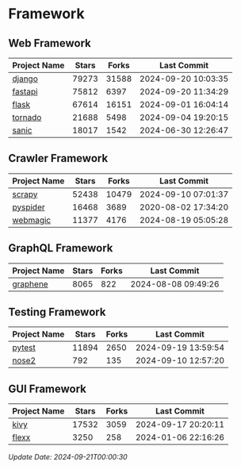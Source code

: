 # Framework

## Web Framework
| Project Name | Stars | Forks | Last Commit |
| ------------ | ----- | ----- | ----------- |
| [django](https://github.com/django/django) | 79273 | 31588 | 2024-09-20 10:03:35 |
| [fastapi](https://github.com/fastapi/fastapi) | 75812 | 6397 | 2024-09-20 11:34:29 |
| [flask](https://github.com/pallets/flask) | 67614 | 16151 | 2024-09-01 16:04:14 |
| [tornado](https://github.com/tornadoweb/tornado) | 21688 | 5498 | 2024-09-04 19:20:15 |
| [sanic](https://github.com/sanic-org/sanic) | 18017 | 1542 | 2024-06-30 12:26:47 |

## Crawler Framework
| Project Name | Stars | Forks | Last Commit |
| ------------ | ----- | ----- | ----------- |
| [scrapy](https://github.com/scrapy/scrapy) | 52438 | 10479 | 2024-09-10 07:01:37 |
| [pyspider](https://github.com/binux/pyspider) | 16468 | 3689 | 2020-08-02 17:34:20 |
| [webmagic](https://github.com/code4craft/webmagic) | 11377 | 4176 | 2024-08-19 05:05:28 |

## GraphQL Framework
| Project Name | Stars | Forks | Last Commit |
| ------------ | ----- | ----- | ----------- |
| [graphene](https://github.com/graphql-python/graphene) | 8065 | 822 | 2024-08-08 09:49:26 |

## Testing Framework
| Project Name | Stars | Forks | Last Commit |
| ------------ | ----- | ----- | ----------- |
| [pytest](https://github.com/pytest-dev/pytest) | 11894 | 2650 | 2024-09-19 13:59:54 |
| [nose2](https://github.com/nose-devs/nose2) | 792 | 135 | 2024-09-10 12:57:20 |

## GUI Framework
| Project Name | Stars | Forks | Last Commit |
| ------------ | ----- | ----- | ----------- |
| [kivy](https://github.com/kivy/kivy) | 17532 | 3059 | 2024-09-17 20:20:11 |
| [flexx](https://github.com/flexxui/flexx) | 3250 | 258 | 2024-01-06 22:16:26 |

*Update Date: 2024-09-21T00:00:30*